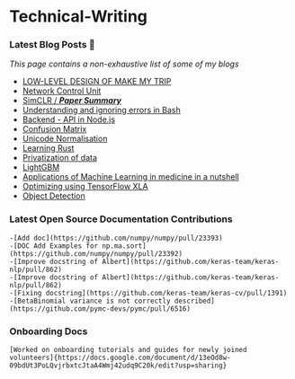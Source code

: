 # Technical-Writing
### Latest Blog Posts 📝


_This page contains a non-exhaustive list of some of my blogs_

- [LOW-LEVEL DESIGN OF MAKE MY TRIP](https://medium.com/@seckroll16/low-level-design-of-make-my-trip-6a7f0e555100)
- [Network Control Unit](https://medium.com/@seckroll16/network-control-unit-ebed8d8324aa)
- [SimCLR / ***Paper Summary***](https://medium.com/@bishnupadamajumder32/simclr-f87d0d12e32a)
- [Understanding and ignoring errors in Bash](https://medium.com/@seckroll16/understanding-and-ignoring-errors-in-abash-ee0a87afe19c)
- [Backend - API in Node.js](https://hashnode.com/post/backend-api-in-nodejs-cl0c0eni700y2qbnv3nqg2ftu)
- [Confusion Matrix](https://medium.com/@bishnupadamajumder32/confusion-matrix-5a1840998466)
- [Unicode Normalisation](https://medium.com/@bishnupadamajumder32/unicode-normalisation-b400c4a4e75e)
- [Learning Rust](https://medium.com/@bishnupadamajumder32/learning-8a68e4c94ecc)
- [Privatization of data](https://medium.com/@bishnupadamajumder32/ever-wondered-about-the-privacy-of-data-during-building-ml-models-5762b74ac3fe)
- [LightGBM](https://medium.com/@bishnupadamajumder32/lightgbm-light-gradient-boosting-machine-e26fff3b0e63)
- [Applications of Machine Learning in medicine in a nutshell](https://medium.com/@bidamajumder32/applications-of-machine-learning-in-medicine-in-a-nutshell-8df22cc99077)
- [Optimizing using TensorFlow XLA](https://medium.com/@seckroll16/optimizing-using-tensorflow-xla-23f412965221)
- [Object Detection](https://medium.com/@seckroll16/object-detection-c5db4e29d61b)



### Latest Open Source Documentation Contributions

    -[Add doc](https://github.com/numpy/numpy/pull/23393)
    -[DOC Add Examples for np.ma.sort](https://github.com/numpy/numpy/pull/23392)
    -[Improve docstring of Albert](https://github.com/keras-team/keras-nlp/pull/862)
    -[Improve docstring of Albert](https://github.com/keras-team/keras-nlp/pull/862)
    -[Fixing docstring](https://github.com/keras-team/keras-cv/pull/1391)
    -[BetaBinomial variance is not correctly described](https://github.com/pymc-devs/pymc/pull/6516)
    
 ### Onboarding Docs
    
    [Worked on onboarding tutorials and guides for newly joined volunteers]{https://docs.google.com/document/d/13eOd8w-     09bdUt3PoLQvjrbxtcJtaA4Wmj42udq9C20k/edit?usp=sharing}

    
                     

